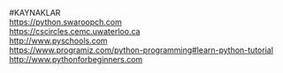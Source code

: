 #KAYNAKLAR <br/>
https://python.swaroopch.com <br/>
https://cscircles.cemc.uwaterloo.ca <br/>
http://www.pyschools.com <br/>
https://www.programiz.com/python-programming#learn-python-tutorial <br/>
http://www.pythonforbeginners.com <br/>
